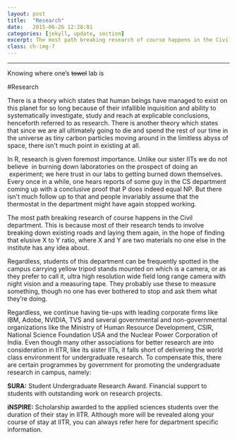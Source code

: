 ```yaml
---
layout: post
title:  "Research"
date:   2015-06-26 12:28:01
categories: [jekyll, update, section]
excerpt: The most path breaking research of course happens in the Civil department.
class: ch-img-7
---
```

-------------------------------------------------  

Knowing where one’s <s>towel</s> lab is

#Research

There is a theory which states that human beings have managed to exist on this planet for so long because of their infallible inquisition and ability to systematically investigate, study and reach at explicable conclusions, henceforth referred to as research. There is another theory which states that since we are all ultimately going to die and spend the rest of our time in the universe as tiny carbon particles moving around in the limitless abyss of space, there isn't much point in existing at all.

In R, research is given foremost importance. Unlike our sister IITs we do not believe  in burning down laboratories on the prospect of doing an  experiment; we here trust in our labs to getting burned down themselves. Every once in a while, one hears reports of some guy in the CS department coming up with a conclusive proof that P does indeed equal NP. But there isn't much follow up to that and people invariably assume that the thermostat in the department might have again stopped working.

The most path breaking research of course happens in the Civil department. This is because most of their research tends to involve breaking down existing roads and laying them again, in the hope of finding that elusive X to Y ratio, where X and Y are two materials no one else in the institute has any idea about.

Regardless, students of this department can be frequently spotted in the campus carrying yellow tripod stands mounted on which is a camera, or as they prefer to call it, ultra high resolution wide field long range camera with night vision and a measuring tape. They probably use these to measure something, though no one has ever bothered to stop and ask them what they’re doing.

Regardless, we continue having tie-ups with leading corporate firms like IBM, Adobe, NVIDIA, TVS and several governmental and non-governmental organizations like the Ministry of Human Resource Development, CSIR, National Science Foundation USA and the Nuclear Power Corporation of India. Even though many other associations for better research are into consideration in IITR, like its sister IITs, it falls short of delivering the world class environment for undergraduate research. To compensate this, there are certain programmes by government for promoting the undergraduate research in campus, namely:

__SURA:__ Student Undergraduate Research Award. Financial support to students with outstanding work on research projects.

__iNSPIRE:__ Scholarship awarded to the applied sciences students over the duration of their stay in IITR.
Although more will be revealed along your course of stay at IITR, you can always refer here for department specific information.
